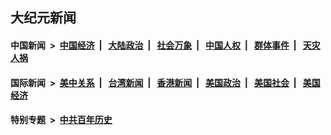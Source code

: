 ## 大纪元新闻

#### 中国新闻 &nbsp;>&nbsp; [中国经济](indexes/ncid283/README.md?08181245) &nbsp;| &nbsp; [大陆政治](indexes/ncid277/README.md?08181245) &nbsp;| &nbsp; [社会万象](indexes/ncid282/README.md?08181245) &nbsp;| &nbsp; [中国人权](indexes/ncid278/README.md?08181245) &nbsp;| &nbsp; [群体事件](indexes/ncid279/README.md?08181245) &nbsp;| &nbsp; [天灾人祸](indexes/ncid280/README.md?08181245)

#### 国际新闻 &nbsp;>&nbsp; [美中关系](indexes/nf1412576/README.md?08181245) &nbsp;| &nbsp; [台湾新闻](indexes/ncid1349361/README.md?08181245) &nbsp;| &nbsp; [香港新闻](indexes/ncid1349362/README.md?08181245) &nbsp;| &nbsp; [美国政治](indexes/ncid1078159/README.md?08181245) &nbsp;| &nbsp; [美国社会](indexes/ncid1078160/README.md?08181245) &nbsp;| &nbsp; [美国经济](indexes/ncid1078158/README.md?08181245)

#### 特别专题 &nbsp;>&nbsp; [中共百年历史](https://github.com/easy2view/epoch-special/blob/master/README.md?08181245)  
